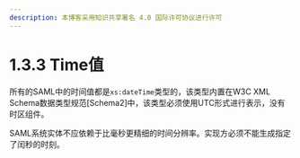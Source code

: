 ```yaml
---
description: 本博客采用知识共享署名 4.0 国际许可协议进行许可
---
```


# 1.3.3 Time值

所有的SAML中的时间值都是`xs:dateTime`类型的，该类型内置在W3C XML Schema数据类型规范\[Schema2]中，该类型必须使用UTC形式进行表示，没有时区组件。

SAML系统实体不应依赖于比毫秒更精细的时间分辨率。实现方必须不能生成指定了闰秒的时刻。
